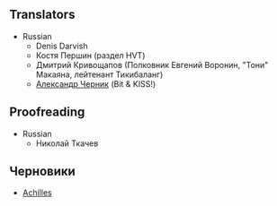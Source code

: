 ## Translators

* Russian
  * Denis Darvish
  * Костя Першин \(раздел HVT\)
  * Дмитрий Кривощапов \(Полковник Евгений Воронин, "Тони" Макаяна, лейтенант Тикибаланг\)
  * [Александр Черник](https://vk.com/id22682955) \(Bit & KISS!\)

## Proofreading

* Russian
  * Николай Ткачев

## Черновики

* [Achilles](achilles.md)



